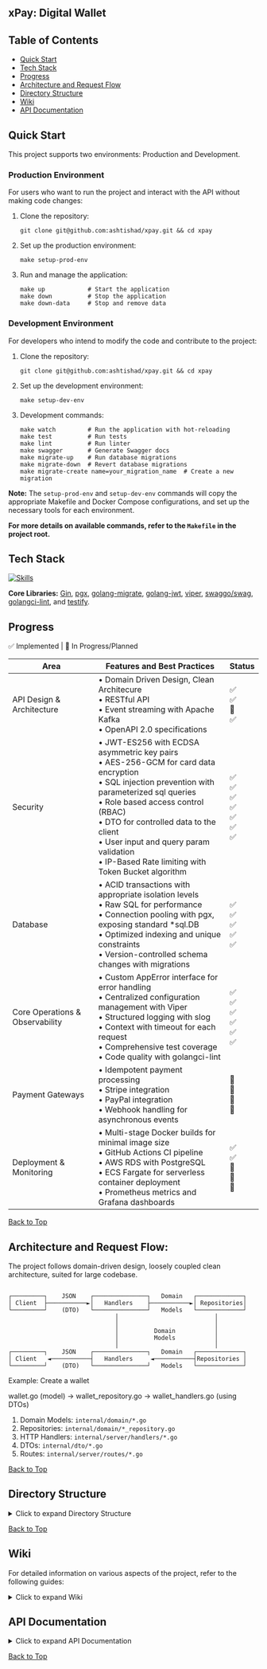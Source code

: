 ## xPay: Digital Wallet
<a name="top"></a>

## Table of Contents
- [Quick Start](#quick-start)
- [Tech Stack](#tech-stack)
- [Progress](#progress)
- [Architecture and Request Flow](#architecture-and-request-flow)
- [Directory Structure](#directory-structure)
- [Wiki](#wiki)
- [API Documentation](#api-documentation)

## Quick Start

This project supports two environments: Production and Development.

### Production Environment
For users who want to run the project and interact with the API without making code changes:

1. Clone the repository:
   ```
   git clone git@github.com:ashtishad/xpay.git && cd xpay
   ```

2. Set up the production environment:
   ```
   make setup-prod-env
   ```

3. Run and manage the application:
   ```
   make up            # Start the application
   make down          # Stop the application
   make down-data     # Stop and remove data
   ```

### Development Environment
For developers who intend to modify the code and contribute to the project:

1. Clone the repository:
   ```
   git clone git@github.com:ashtishad/xpay.git && cd xpay
   ```

2. Set up the development environment:
   ```
   make setup-dev-env
   ```

3. Development commands:
   ```
   make watch         # Run the application with hot-reloading
   make test          # Run tests
   make lint          # Run linter
   make swagger       # Generate Swagger docs
   make migrate-up    # Run database migrations
   make migrate-down  # Revert database migrations
   make migrate-create name=your_migration_name  # Create a new migration
   ```

**Note:** The `setup-prod-env` and `setup-dev-env` commands will copy the appropriate Makefile and Docker Compose configurations, and set up the necessary tools for each environment.

**For more details on available commands, refer to the `Makefile` in the project root.**


## Tech Stack

<p align="left">
  <a href="https://www.linkedin.com/in/ashef/">
    <img src="https://skillicons.dev/icons?i=go,docker,kubernetes,postgresql,aws,kafka&theme=light" alt="Skills" />
  </a>
</p>

**Core Libraries:** [Gin](https://github.com/gin-gonic/gin), [pgx](https://github.com/jackc/pgx),  [golang-migrate](https://github.com/golang-migrate/migrate), [golang-jwt](https://github.com/golang-jwt/jwt/), [viper](https://github.com/spf13/viper), [swaggo/swag](https://github.com/swaggo/swag), [golangci-lint](https://golangci-lint.run/), and [testify](https://github.com/stretchr/testify).

## Progress

✅ Implemented | 🔄 In Progress/Planned

| Area | Features and Best Practices | Status |
|------|------------------------------|--------|
| API Design & Architecture | • Domain Driven Design, Clean Architecure <br>• RESTful API<br>• Event streaming with Apache Kafka<br>• OpenAPI 2.0 specifications | ✅<br>✅<br>🔄<br>✅ |
| Security | • JWT-ES256 with ECDSA asymmetric key pairs<br>• AES-256-GCM for card data encryption<br>• SQL injection prevention with parameterized sql queries<br>• Role based access control (RBAC) <br>• DTO for controlled data to the client<br>• User input and query param validation<br>• IP-Based Rate limiting with Token Bucket algorithm | ✅<br>✅<br>✅<br>✅<br>✅<br>✅<br>✅ |
| Database | • ACID transactions with appropriate isolation levels<br>• Raw SQL for performance<br>• Connection pooling with pgx, exposing standard *sql.DB<br>• Optimized indexing and unique constraints<br>• Version-controlled schema changes with migrations | ✅<br>✅<br>✅<br>✅<br>✅ |
| Core Operations & Observability | • Custom AppError interface for error handling<br>• Centralized configuration management with Viper<br>• Structured logging with slog<br>• Context with timeout for each request <br>• Comprehensive test coverage<br>• Code quality with golangci-lint | ✅<br>✅<br>✅<br>✅<br>✅<br>✅ |
| Payment Gateways | • Idempotent payment processing<br>• Stripe integration<br>• PayPal integration<br>• Webhook handling for asynchronous events | 🔄<br>🔄<br>🔄<br>🔄 |
| Deployment & Monitoring | • Multi-stage Docker builds for minimal image size <br>• GitHub Actions CI pipeline<br>• AWS RDS with PostgreSQL<br>• ECS Fargate for serverless container deployment<br>• Prometheus metrics and Grafana dashboards | ✅<br>✅<br>🔄<br>🔄<br>🔄 |

<a href="#top">Back to Top</a>

## Architecture and Request Flow:

The project follows domain-driven design, loosely coupled clean architecture, suited for large codebase.

```

┌─────────┐    JSON    ┌───────────────┐   Domain   ┌─────────────┐
│ Client  ├───────────►│   Handlers    ├───────────►│ Repositories│
└─────────┘    (DTO)   └───────────────┘   Models   └─────────────┘
                              │                           │
                              │                           │
                              │          Domain           │
                              │          Models           │
                              │                           │
┌─────────┐    JSON    ┌───────────────┐   Domain   ┌─────────────┐
│ Client   ◄───────────┤   Handlers     ◄───────────┤Repositories │
└─────────┘    (DTO)   └───────────────┘   Models   └─────────────┘

```
Example: Create a wallet

wallet.go (model) -> wallet_repository.go -> wallet_handlers.go (using DTOs)

1. Domain Models: `internal/domain/*.go`
2. Repositories: `internal/domain/*_repository.go`
3. HTTP Handlers: `internal/server/handlers/*.go`
4. DTOs: `internal/dto/*.go`
5. Routes: `internal/server/routes/*.go`

<a href="#top">Back to Top</a>

## Directory Structure

<details>
<summary>Click to expand Directory Structure</summary>

command: `tree -a -I '.git|.DS_Store|.gitignore|.idea|.vscode|docs'`

```bash
├── .github
│   └── workflows
│       └── test.yaml                 # CI/CD pipeline for running tests
├── internal
│   ├── domain
│   │   ├── card.go                   # Card domain model
│   │   ├── card_repository.go        # Card repository interface, database interactions
│   │   ├── helpers.go                # Domain-specific helper functions
│   │   ├── user.go                   # User domain model
│   │   ├── user_repository.go        # User repository interface, database interactions
│   │   ├── wallet.go                 # Wallet domain model
│   │   └── wallet_repository.go      # Wallet repository interface, database interactions
│   ├── secure
│   │   ├── card_aes.go               # Card AES-256 with GCM mode, Validate, Encrypt and Decrypt
│   │   ├── jwt.go                    # JWT token handling, generate and validate tokens
│   │   ├── password.go               # Password hashing and verification with bcrypt
│   │   └── password_test.go          # Password utility tests
│   │   ├── rbac
│   │   │   ├── policy.json          # RBAC policies for the API
│   │   │   ├── policy.go            # Loading policy from policy.json
│   │   │   ├── rbac.go              # Core logic of RBAC
│   │   │   └── rbac_test.go         # Unit tests
│   ├── server
│   │   ├── handlers
│   │   │   ├── auth.go               # Login, Register handlers
│   │   │   ├── card.go               # Card http handlers
│   │   │   ├── helpers.go            # Handlers helper functions
│   │   │   ├── user.go               # User HTTP handlers
│   │   │   └── wallet.go             # Wallet HTTP handlers
│   │   ├── middlewares
│   │   │   ├── auth.go               # Auth middleware (Validate token, Set Authorized user in req context)
│   │   │   ├── cors.go               # CORS middleware
│   │   │   ├── gin_logger.go         # Custom Logging middleware for gin
│   │   │   ├── middlewares.go        # Core Middleware setup
│   │   │   ├── rate_limiter.go       # IP-Based rate limiter with token bucket algorithm
│   │   │   └── request_id.go         # Request ID middleware, sets X-Request-ID header
│   │   ├── routes
│   │   │   ├── auth.go               # Authentication routes
│   │   │   ├── card.go               # Card routes
│   │   │   ├── routes.go             # Core routes setup
│   │   │   ├── user.go               # User  routes
│   │   │   └── wallet.go             # Wallet routes
│   │   └── server.go                  # HTTP server setup with gin
│   ├── dto
│   │   ├── auth.go                    # Authentication-related DTOs/REST API Request Response Structurers
│   │   ├── card.go                    # Card-related DTOs
│   │   ├── shared.go                  # Shared DTO structures
│   │   ├── user.go                    # User-related DTOs
│   │   └── wallet.go                  # Wallet-related DTOs
│   ├── infra
│   │   ├── postgres
│   │   │   ├── postgres_connection.go    # Postgres connection setup with pgx, returns *sql.DB
│   │   │   └── postgres_migrations.go    # Database migration handling with golang-migrate/v4
│   │   ├── kafka
│   │   │   └── sample.md                 # Placeholder for Kafka integration
│   ├── common
│   │   ├── app_errs.go               # Custom error types
│   │   ├── config.go                 # Configuration management
│   │   ├── constants.go              # Global constants
│   │   ├── context_keys.go           # Context key definitions
│   │   ├── custom_err_messages.go    # Error message definitions
│   │   ├── slog_config.go            # Structured logging configuration
│   │   └── timeouts.go               # Context timeout constants
├── migrations
│   ├── 000001_create_users_table.down.sql   # User table rollback
│   ├── 000001_create_users_table.up.sql     # User table creation
│   ├── 000002_create_wallets_table.down.sql # Wallet table rollback
│   └── 000002_create_wallets_table.up.sql   # Wallet table creation
│   ├── 000003_create_cards_table.down.sql   # Cards table rollback
│   └── 000003_create_cards_table.up.sql     # Cards table creation
├── scripts
│   └── pre-push                      # Git pre-push hook (ensures run tests and lint before every push)
├── local-dev
│   └── config.yaml.example           # Example configuration file (place it to project root as `config.yaml`)
├── config.yaml                       # Application configuration
├── main.go                           # Application entry point
├── Makefile                          # Development commands and shortcuts
├── Dockerfile                        # Docker file with multi stage builds
├── .dockerignore                     # Directories to ignore in the Docker builds
├── README.md                         # Project documentation
├── compose.yaml                      # Docker Compose configuration
├── go.mod                            # Go module definition
├── go.sum                            # Go module checksums
└── .air.toml                         # Live reload configuration with air
```

</details>

<a href="#top">Back to Top</a>

## Wiki

For detailed information on various aspects of the project, refer to the following guides:

<details>
<summary>Click to expand Wiki</summary>

- [Makefile Commands](https://github.com/ashtishad/xpay/blob/main/docs/wiki/makefile.md): Comprehensive guide to all Make commands used in development and deployment.
- [Configuration Management](https://github.com/ashtishad/xpay/blob/main/docs/wiki/config.md): Learn how to manage application configuration using Viper.
- [Dockerfile Guide](https://github.com/ashtishad/xpay/blob/main/docs/wiki/dockerfile.md): Instructions for building and running the XPay application in Docker.
- [Generating Secrets](https://github.com/ashtishad/xpay/blob/main/docs/wiki/generating_secrets.md): Procedures for generating and managing cryptographic keys and secrets.
- [GitHub Actions Test Workflow](https://github.com/ashtishad/xpay/blob/main/docs/wiki/github_actions_test_workflow.md): Understanding the CI/CD pipeline setup using GitHub Actions.
- [Linter Configuration](https://github.com/ashtishad/xpay/blob/main/docs/wiki/linter_config.md): Explanation of golangci-lint setup and usage in the project.
- [Configuration and Key Management in Production](https://github.com/ashtishad/xpay/blob/main/docs/wiki/configuration_key_management_in_production.md): Best practices for managing configs and secrets in production environments.
- [Zed/VSCode Shortcuts](https://github.com/ashtishad/xpay/blob/main/docs/wiki/zed_vscode_shortcuts.md): Helpful keyboard shortcuts for efficient coding in Zed or VSCode editors.

</details>

## API Documentation

<details>
<summary>Click to expand API Documentation</summary>

### Authentication Endpoints

#### Register User
- **URL**: `/api/v1/register`
- **Method**: `POST`
- **Description**: Registers a new user with hashed password, generates JWT tokens, sets an HTTP-only cookie and X-Request-Id header.
- **Access**: Public
- **Request Body**:
  ```json
  {
    "fullName": "John Doe",
    "email": "someone@example.com",
    "password": "samplepass"
  }
  ```
- **Success Response**: `201 Created`
- **Error Responses**: `400 Bad Request`, `409 Conflict`, `500 Internal Server Error`

#### Login
- **URL**: `/api/v1/login`
- **Method**: `POST`
- **Description**: Authenticate a user, verifies password, generates JWT token, sets an HTTP-only cookie and X-Request-Id header.
- **Access**: Public
- **Request Body**:
  ```json
  {
    "email": "someone@example.com",
    "password": "samplepass"
  }
  ```
- **Success Response**: `200 OK`
- **Error Responses**: `400 Bad Request`, `401 Unauthorized`, `404 Not Found`, `500 Internal Server Error`

### User Management Endpoints

#### Create User with Specific Role
- **URL**: `/api/v1/users`
- **Method**: `POST`
- **Description**: Creates a new user with a specific role.
- **Access**: Admin (can create any role), Agent (can create user or merchant roles)
- **Authentication**: Required (Bearer Token)
- **Request Body**:
  ```json
  {
    "fullName": "Keanu Reeves",
    "email": "keanu@example.com",
    "password": "keanupass",
    "role": "admin"
  }
  ```
- **Success Response**: `201 Created`
- **Error Responses**: `400 Bad Request`, `401 Unauthorized`, `403 Forbidden`, `409 Conflict`, `500 Internal Server Error`

### Wallet Endpoints

#### Create a New Wallet
- **URL**: `/api/v1/users/{user_uuid}/wallets`
- **Method**: `POST`
- **Access**: Admin, Merchant, User
- **Authentication**: Required (Bearer Token)
- **Request Body**:
  ```json
  {
    "currency": "USD"
  }
  ```
- **Success Response**: `201 Created`
- **Error Responses**: `400 Bad Request`, `401 Unauthorized`, `403 Forbidden`, `409 Conflict`, `500 Internal Server Error`

#### Get Wallet Balance
- **URL**: `/api/v1/users/{user_uuid}/wallets/{wallet_uuid}/balance`
- **Method**: `GET`
- **Access**: Admin, Agent, Merchant, User (own wallet only)
- **Authentication**: Required (Bearer Token)
- **Success Response**: `200 OK`
- **Error Responses**: `401 Unauthorized`, `403 Forbidden`, `404 Not Found`, `500 Internal Server Error`

#### Update Wallet Status
- **URL**: `/api/v1/users/{user_uuid}/wallets/{wallet_uuid}/status`
- **Method**: `PATCH`
- **Access**: Admin, Agent, Merchant, User (own wallet only)
- **Authentication**: Required (Bearer Token)
- **Request Body**:
  ```json
  {
    "status": "inactive"
  }
  ```
- **Success Response**: `200 OK`
- **Error Responses**: `400 Bad Request`, `401 Unauthorized`, `403 Forbidden`, `404 Not Found`, `500 Internal Server Error`

### Card Endpoints

#### Add a New Card to Wallet
- **URL**: `/api/v1/users/{user_uuid}/wallets/{wallet_uuid}/cards`
- **Method**: `POST`
- **Access**: Admin, Merchant, User (own wallet only)
- **Authentication**: Required (Bearer Token)
- **Request Body**:
  ```json
  {
    "cardNumber": "4111111111111111",
    "provider": "visa",
    "type": "credit",
    "expiryDate": "12/25",
    "cvv": "123"
  }
  ```
- **Success Response**: `201 Created`
- **Error Responses**: `400 Bad Request`, `401 Unauthorized`, `403 Forbidden`, `404 Not Found`, `409 Conflict`, `500 Internal Server Error`

#### Get Card Details
- **URL**: `/api/v1/users/{user_uuid}/wallets/{wallet_uuid}/cards/{card_uuid}`
- **Method**: `GET`
- **Access**: Admin, Agent (read-only), Merchant, User (own cards only)
- **Authentication**: Required (Bearer Token)
- **Success Response**: `200 OK`
- **Error Responses**: `401 Unauthorized`, `403 Forbidden`, `404 Not Found`, `500 Internal Server Error`

#### Update Card Details
- **URL**: `/api/v1/users/{user_uuid}/wallets/{wallet_uuid}/cards/{card_uuid}`
- **Method**: `PATCH`
- **Access**: Admin, Merchant, User (own cards only)
- **Authentication**: Required (Bearer Token)
- **Request Body**:
  ```json
  {
    "expiryDate": "12/26",
    "status": "inactive"
  }
  ```
- **Success Response**: `200 OK`
- **Error Responses**: `400 Bad Request`, `401 Unauthorized`, `403 Forbidden`, `404 Not Found`, `500 Internal Server Error`

#### Delete Card
- **URL**: `/api/v1/users/{user_uuid}/wallets/{wallet_uuid}/cards/{card_uuid}`
- **Method**: `DELETE`
- **Access**: Admin, Merchant, User (own cards only)
- **Authentication**: Required (Bearer Token)
- **Success Response**: `200 OK`
- **Error Responses**: `401 Unauthorized`, `403 Forbidden`, `404 Not Found`, `500 Internal Server Error`

#### List Cards
- **URL**: `/api/v1/users/{user_uuid}/wallets/{wallet_uuid}/cards`
- **Method**: `GET`
- **Access**: Admin, Agent (read-only), Merchant, User (own wallet only)
- **Authentication**: Required (Bearer Token)
- **Query Parameters**:
  - `provider` (optional): Filter by card provider
  - `status` (optional): Filter by card status
- **Success Response**: `200 OK`
- **Error Responses**: `401 Unauthorized`, `403 Forbidden`, `500 Internal Server Error`

</details>

[Back to Top](#top)
